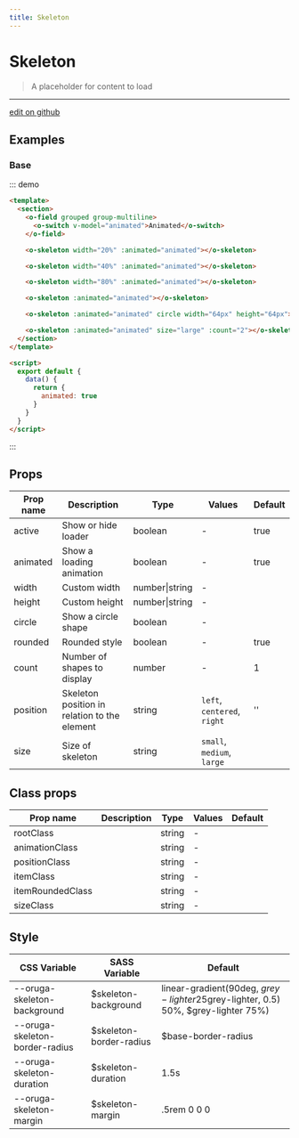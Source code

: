 ```yaml
---
title: Skeleton
---
```


# Skeleton

> A placeholder for content to load

---

<a href="https://github.com/oruga-ui/oruga/edit/develop/packages/docs/../oruga/src/components/skeleton/examples/Skeleton.md" class="docgen-edit-link">edit on github</a>

## Examples

### Base

::: demo

```html
<template>
  <section>
    <o-field grouped group-multiline>
      <o-switch v-model="animated">Animated</o-switch>
    </o-field>

    <o-skeleton width="20%" :animated="animated"></o-skeleton>

    <o-skeleton width="40%" :animated="animated"></o-skeleton>

    <o-skeleton width="80%" :animated="animated"></o-skeleton>

    <o-skeleton :animated="animated"></o-skeleton>

    <o-skeleton :animated="animated" circle width="64px" height="64px"></o-skeleton>

    <o-skeleton :animated="animated" size="large" :count="2"></o-skeleton>
  </section>
</template>

<script>
  export default {
    data() {
      return {
        animated: true
      }
    }
  }
</script>
```

:::

## Props

| Prop name | Description                                  | Type           | Values                      | Default |
| --------- | -------------------------------------------- | -------------- | --------------------------- | ------- |
| active    | Show or hide loader                          | boolean        | -                           | true    |
| animated  | Show a loading animation                     | boolean        | -                           | true    |
| width     | Custom width                                 | number\|string | -                           |         |
| height    | Custom height                                | number\|string | -                           |         |
| circle    | Show a circle shape                          | boolean        | -                           |         |
| rounded   | Rounded style                                | boolean        | -                           | true    |
| count     | Number of shapes to display                  | number         | -                           | 1       |
| position  | Skeleton position in relation to the element | string         | `left`, `centered`, `right` | ''      |
| size      | Size of skeleton                             | string         | `small`, `medium`, `large`  |         |

## Class props

| Prop name        | Description | Type   | Values | Default |
| ---------------- | ----------- | ------ | ------ | ------- |
| rootClass        |             | string | -      |         |
| animationClass   |             | string | -      |         |
| positionClass    |             | string | -      |         |
| itemClass        |             | string | -      |         |
| itemRoundedClass |             | string | -      |         |
| sizeClass        |             | string | -      |         |

## Style

| CSS Variable                   | SASS Variable            | Default                                                                                     |
| ------------------------------ | ------------------------ | ------------------------------------------------------------------------------------------- |
| --oruga-skeleton-background    | \$skeleton-background    | linear-gradient(90deg, $grey-lighter 25%, rgba($grey-lighter, 0.5) 50%, \$grey-lighter 75%) |
| --oruga-skeleton-border-radius | \$skeleton-border-radius | \$base-border-radius                                                                        |
| --oruga-skeleton-duration      | \$skeleton-duration      | 1.5s                                                                                        |
| --oruga-skeleton-margin        | \$skeleton-margin        | .5rem 0 0 0                                                                                 |
